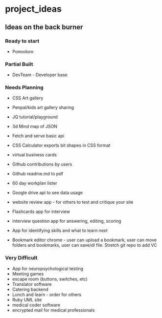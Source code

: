 # project_ideas

## Ideas on the back burner

### Ready to start

* Pomodoro

### Partial Built
* DevTeam - Developer base


### Needs Planning
* CSS Art gallery
* Penpal/kids art gallery sharing
* JQ tutorial/playground
* 3d Mind map of JSON
* Fetch and serve basic api
* CSS Calculator exports bit shapes in CSS format
* virtual business cards
* Github contributions by users
* Github readme.md to pdf 
* 60 day workplan lister
* Google drive api to see data usage

* website review app - for others to test and critique your site
* Flashcards app for interview
* interview question app for answering, editing, scoring
* App for identifying skills and what to learn next

* Bookmark editor chrome - user can upload a bookmark, user can move folders and bookmarks, user can save/dl file.  Stretch git repo to add VC

### Very Difficult

* App for neuropsychological testing
* Meeting games
* escape room (buttons, switches, etc)
* Translator software
* Catering backend
* Lunch and learn - order for others
* Ruby UML site
* medical coder software
* encrypted mail for medical professionals






